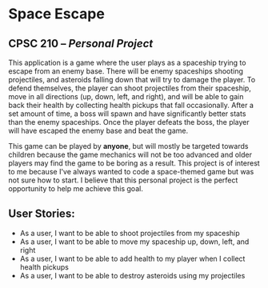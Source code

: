 # Space Escape

## CPSC 210 – *Personal Project*

This application is a game where the user plays as a spaceship trying to escape from an enemy base. There will be enemy spaceships shooting projectiles,
and asteroids falling down that will try to damage the player. To defend themselves, the player can shoot projectiles from their spaceship, move in all directions
(up, down, left, and right), and will be able to gain back their health by collecting health pickups that fall occasionally. After a set amount of time, a boss will spawn and have significantly better 
stats than the enemy spaceships. Once the player defeats the boss, the player will have escaped the enemy base and beat the game. 
    
This game can be played by **anyone**, but will mostly be targeted towards children because the game mechanics will not be too advanced and older players may find the game 
to be boring as a result. This project is of interest to me because I've always wanted to code a space-themed game but was not sure how to start. I believe that this personal project
is the perfect opportunity to help me achieve this goal. 

## User Stories:
- As a user, I want to be able to shoot projectiles from my spaceship
- As a user, I want to be able to move my spaceship up, down, left, and right
- As a user, I want to be able to add health to my player when I collect health pickups
-  As a user, I want to be able to destroy asteroids using my projectiles


  